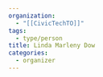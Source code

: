 ```yaml
---
organization:
  - "[[CivicTechTO]]"
tags:
  - type/person
title: Linda Marleny Dow
categories:
  - organizer
---
```

